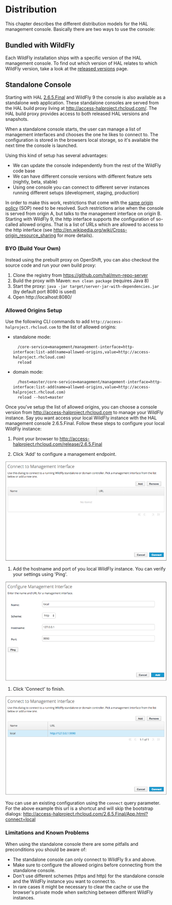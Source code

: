 # Distribution

This chapter describes the different distribution models for the HAL management console. Basically there are two ways to use the console:
   
## Bundled with WildFly

Each WildFly installation ships with a specific version of the HAL management console. To find out which version of HAL relates to which WildFly version, take a look at the [released versions](versions/index.html) page. 

## Standalone Console

Starting with HAL [2.6.5.Final](versions/2.6.5.Final.md) and WildFly 9 the console is also available as a standalone web application. These standalone consoles are served from the HAL build proxy living at http://access-halproject.rhcloud.com/. The HAL build proxy provides access to both released HAL versions and snapshots. 

When a standalone console starts, the user can manage a list of management interfaces and chooses the one he likes to connect to. The configuration is stored in the browsers local storage, so it's available the next time the console is launched. 

Using this kind of setup has several advantages:

- We can update the console independently from the rest of the WildFly code base
- We can have different console versions with different feature sets (nightly, beta, stable)
- Using one console you can connect to different server instances running different setups (development, staging, production)

In order to make this work, restrictions that come with the [same origin policy](http://en.wikipedia.org/wiki/Same_origin_policy) (SOP) need to be resolved. Such restrictions arise when the console is served from origin A, but talks to the management interface on origin B. Starting with WildFly 9, the http interface supports the configuration of so-called allowed origins. That is a list of URLs which are allowed to access to the http interface (see http://en.wikipedia.org/wiki/Cross-origin_resource_sharing for more details).

### BYO (Build Your Own)

Instead using the prebuilt proxy on OpenShift, you can also checkout the source code and run your own build proxy:
 
1. Clone the registry from https://github.com/hal/mvn-repo-server
1. Build the proxy with Maven: `mvn clean package` (requires Java 8)
1. Start the proxy: `java -jar target/server-jar-with-dependencies.jar` (by default port 8080 is used)
1. Open http://localhost:8080/

### Allowed Origins Setup

Use the following CLI commands to add `http://access-halproject.rhcloud.com` to the list of allowed origins:

- standalone mode: 

        /core-service=management/management-interface=http-interface:list-add(name=allowed-origins,value=http://access-halproject.rhcloud.com)
        reload
    
- domain mode:

        /host=master/core-service=management/management-interface=http-interface:list-add(name=allowed-origins,value=http://access-halproject.rhcloud.com)
        reload --host=master

Once you've setup the list of allowed origins, you can choose a console version from http://access-halproject.rhcloud.com to manage your WildFly instance. Say you want access your local WildFly instance with the HAL management console 2.6.5.Final. Follow these steps to configure your local WildFly instance:
 
1. Point your browser to http://access-halproject.rhcloud.com/release/2.6.5.Final

1. Click 'Add' to configure a management endpoint.

  ![Connect to Management Interface](/assets/images/bootstrap_server_select_0.png)

1. Add the hostname and port of you local WildFly instance. You can verify your settings using 'Ping'.

  ![Connect to Management Interface](/assets/images/bootstrap_server_select_1.png)

1. Click 'Connect' to finish. 

  ![Connect to Management Interface](/assets/images/bootstrap_server_select_2.png)

You can use an existing configuration using the `connect` query parameter. For the above example this url is a shortcut and will skip the bootstrap dialogs: http://access-halproject.rhcloud.com/2.6.5.Final/App.html?connect=local

### Limitations and Known Problems

When using the standalone console there are some pitfalls and preconditions you should be aware of:
 
- The standalone console can only connect to WildFly 9.x and above.
- Make sure to configure the allowed origins before connecting from the standalone console.
- Don't use different schemes (https and http) for the standalone console and the WildFly instance you want to connect to.
- In rare cases it might be necessary to clear the cache or use the browser's private mode when switching between different WildFly instances. 
